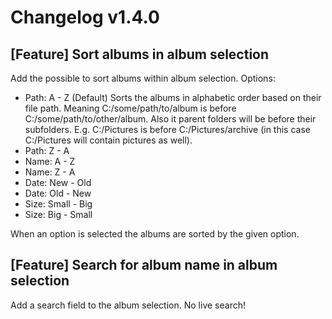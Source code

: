 # Changelog v1.4.0
## [Feature] Sort albums in album selection
Add the possible to sort albums within album selection.
Options:
- Path: A - Z (Default)
Sorts the albums in alphabetic order based on their file path.
Meaning C:/some/path/to/album is before C:/some/path/to/other/album.
Also it parent folders will be before their subfolders.
E.g. C:/Pictures is before C:/Pictures/archive (in this case C:/Pictures will contain pictures as well).
- Path: Z - A
- Name: A - Z
- Name: Z - A
- Date: New - Old
- Date: Old - New
- Size: Small - Big
- Size: Big - Small

When an option is selected the albums are sorted by the given option.

## [Feature] Search for album name in album selection
Add a search field to the album selection.
No live search!